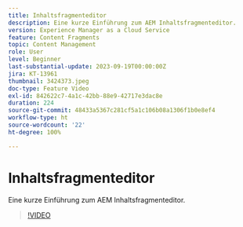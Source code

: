 ```yaml
---
title: Inhaltsfragmenteditor
description: Eine kurze Einführung zum AEM Inhaltsfragmenteditor.
version: Experience Manager as a Cloud Service
feature: Content Fragments
topic: Content Management
role: User
level: Beginner
last-substantial-update: 2023-09-19T00:00:00Z
jira: KT-13961
thumbnail: 3424373.jpeg
doc-type: Feature Video
exl-id: 842622c7-4a1c-42bb-88e9-42717e3dac8e
duration: 224
source-git-commit: 48433a5367c281cf5a1c106b08a1306f1b0e8ef4
workflow-type: ht
source-wordcount: '22'
ht-degree: 100%

---
```


# Inhaltsfragmenteditor

Eine kurze Einführung zum AEM Inhaltsfragmenteditor.

>[!VIDEO](https://video.tv.adobe.com/v/3424373/?learn=on)
